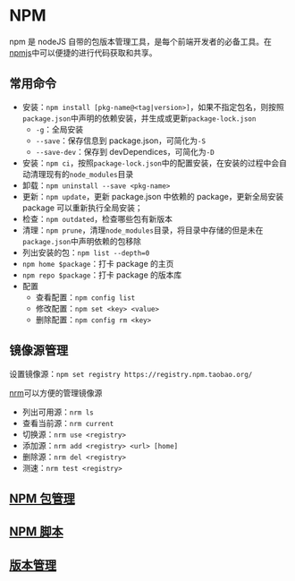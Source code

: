 # NPM

npm 是 nodeJS 自带的包版本管理工具，是每个前端开发者的必备工具。在[npmjs](https://www.npmjs.com/)中可以便捷的进行代码获取和共享。

## 常用命令

- 安装：`npm install [pkg-name@<tag|version>]`，如果不指定包名，则按照`package.json`中声明的依赖安装，并生成或更新`package-lock.json`
  - `-g`：全局安装
  - `--save`：保存信息到 package.json，可简化为`-S`
  - `--save-dev`：保存到 devDependices，可简化为`-D`
- 安装：`npm ci`，按照`package-lock.json`中的配置安装，在安装的过程中会自动清理现有的`node_modules`目录
- 卸载：`npm uninstall --save <pkg-name>`
- 更新：`npm update`，更新 package.json 中依赖的 package，更新全局安装 package 可以重新执行全局安装；
- 检查：`npm outdated`，检查哪些包有新版本
- 清理：`npm prune`，清理`node_modules`目录，将目录中存储的但是未在`package.json`中声明依赖的包移除
- 列出安装的包：`npm list --depth=0`
- `npm home $package`：打卡 package 的主页
- `npm repo $package`：打卡 package 的版本库
- 配置
  - 查看配置：`npm config list`
  - 修改配置：`npm set <key> <value>`
  - 删除配置：`npm config rm <key>`

## 镜像源管理

设置镜像源：`npm set registry https://registry.npm.taobao.org/`

[nrm](https://github.com/Pana/nrm)可以方便的管理镜像源

- 列出可用源：`nrm ls`
- 查看当前源：`nrm current`
- 切换源：`nrm use <registry>`
- 添加源：`nrm add <registry> <url> [home]`
- 删除源：`nrm del <registry>`
- 测速：`nrm test <registry>`

## [NPM 包管理](../07.基础/08-Npm/pacakge.md)

## [NPM 脚本](../07.基础/08-Npm/scripts.md)

## [版本管理](../07.基础/08-Npm/package%20version.md)
